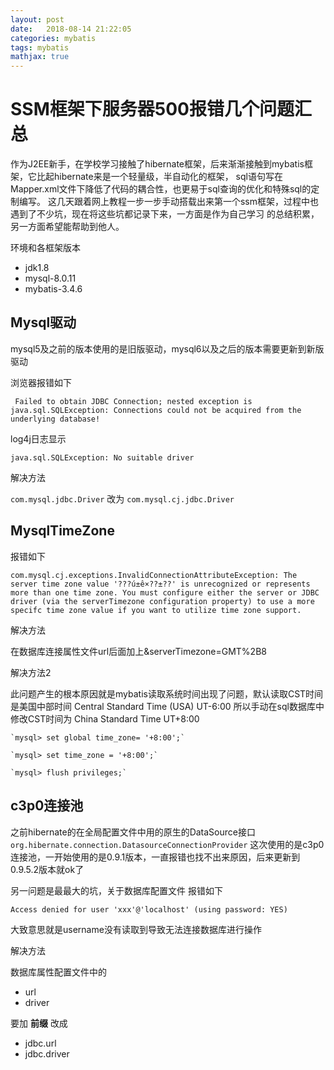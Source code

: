 ```yaml
---
layout: post
date:   2018-08-14 21:22:05
categories: mybatis
tags: mybatis
mathjax: true
---
```



# SSM框架下服务器500报错几个问题汇总 #

作为J2EE新手，在学校学习接触了hibernate框架，后来渐渐接触到mybatis框架，它比起hibernate来是一个轻量级，半自动化的框架，
sql语句写在Mapper.xml文件下降低了代码的耦合性，也更易于sql查询的优化和特殊sql的定制编写。
这几天跟着网上教程一步一步手动搭载出来第一个ssm框架，过程中也遇到了不少坑，现在将这些坑都记录下来，一方面是作为自己学习
的总结积累，另一方面希望能帮助到他人。

环境和各框架版本

* jdk1.8
* mysql-8.0.11
* mybatis-3.4.6

## Mysql驱动 ##

mysql5及之前的版本使用的是旧版驱动，mysql6以及之后的版本需要更新到新版驱动

浏览器报错如下

     Failed to obtain JDBC Connection; nested exception is java.sql.SQLException: Connections could not be acquired from the underlying database!

log4j日志显示

	java.sql.SQLException: No suitable driver

解决方法

`com.mysql.jdbc.Driver` 改为 `com.mysql.cj.jdbc.Driver`

## MysqlTimeZone ##

报错如下

    com.mysql.cj.exceptions.InvalidConnectionAttributeException: The server time zone value '???ú±ê×??±??' is unrecognized or represents more than one time zone. You must configure either the server or JDBC driver (via the serverTimezone configuration property) to use a more specifc time zone value if you want to utilize time zone support.

解决方法

在数据库连接属性文件url后面加上&serverTimezone=GMT%2B8

解决方法2

此问题产生的根本原因就是mybatis读取系统时间出现了问题，默认读取CST时间是美国中部时间 Central Standard Time (USA) UT-6:00
所以手动在sql数据库中修改CST时间为 China Standard Time UT+8:00

  	`mysql> set global time_zone= '+8:00';`

	`mysql> set time_zone = '+8:00';`

	`mysql> flush privileges;`

## c3p0连接池 ##

之前hibernate的在全局配置文件中用的原生的DataSource接口`org.hibernate.connection.DatasourceConnectionProvider` 
这次使用的是c3p0连接池，一开始使用的是0.9.1版本，一直报错也找不出来原因，后来更新到0.9.5.2版本就ok了

另一问题是最最大的坑，关于数据库配置文件
报错如下

	Access denied for user 'xxx'@'localhost' (using password: YES)

大致意思就是username没有读取到导致无法连接数据库进行操作

解决方法

数据库属性配置文件中的

* url 
* driver

要加 **前缀** 改成
  
* jdbc.url 
* jdbc.driver